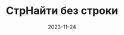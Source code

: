 ---
date: 2023-11-24
guid: bcb143eb-b2be-4be5-b52a-b3e3f1ff0307
title: СтрНайти без строки
question: "Какие будут выведены сообщения?"
options:
    - 0, 0, 0, 0
    - 1, 0, 0, 0
    - 1, 1, 0, 0
    - 1, 1, 1, 0
    - 1, 1, 1, 1
    - Исключение
correct: 4
explanation: |
    Первый вариант находит букву "П"  
    Пустая строка же всегда возвращает 1 (указано в справке)  
    А Неопределено и Null, скорее всего, приводятся к пустой строке. И поэтому тоже 1
tags:
    - strings
    - wtf
source: https://t.me/JuniorOneS/596
images:
    - /assets/questions/2023-11-24_1_1.jpg
---